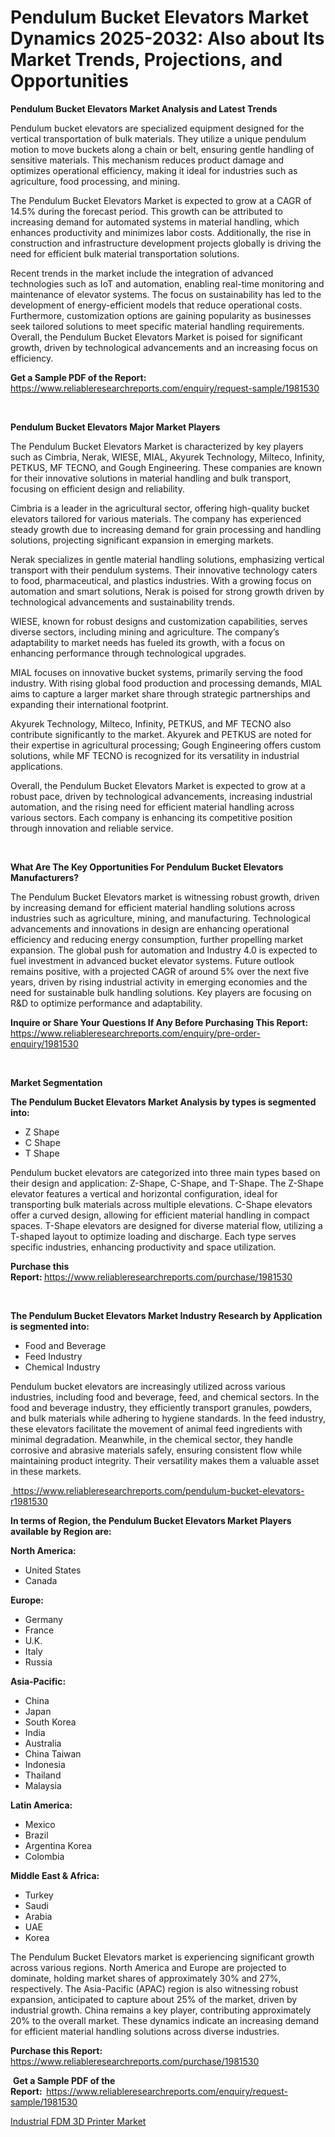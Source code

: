 <p><h1>Pendulum Bucket Elevators Market Dynamics 2025-2032: Also about Its Market Trends, Projections, and Opportunities</h1></p><p><strong>Pendulum Bucket Elevators Market Analysis and Latest Trends</strong></p>
<p><p>Pendulum bucket elevators are specialized equipment designed for the vertical transportation of bulk materials. They utilize a unique pendulum motion to move buckets along a chain or belt, ensuring gentle handling of sensitive materials. This mechanism reduces product damage and optimizes operational efficiency, making it ideal for industries such as agriculture, food processing, and mining.</p><p>The Pendulum Bucket Elevators Market is expected to grow at a CAGR of 14.5% during the forecast period. This growth can be attributed to increasing demand for automated systems in material handling, which enhances productivity and minimizes labor costs. Additionally, the rise in construction and infrastructure development projects globally is driving the need for efficient bulk material transportation solutions.</p><p>Recent trends in the market include the integration of advanced technologies such as IoT and automation, enabling real-time monitoring and maintenance of elevator systems. The focus on sustainability has led to the development of energy-efficient models that reduce operational costs. Furthermore, customization options are gaining popularity as businesses seek tailored solutions to meet specific material handling requirements. Overall, the Pendulum Bucket Elevators Market is poised for significant growth, driven by technological advancements and an increasing focus on efficiency.</p></p>
<p><strong>Get a Sample PDF of the Report:&nbsp;</strong> <a href="https://www.reliableresearchreports.com/enquiry/request-sample/1981530?utm_campaign=2201&utm_medium=2&utm_source=Github&utm_content=ia&utm_term=20022025&utm_id=pendulum-bucket-elevators">https://www.reliableresearchreports.com/enquiry/request-sample/1981530</a></p>
<p>&nbsp;</p>
<p><strong>Pendulum Bucket Elevators Major Market Players</strong></p>
<p><p>The Pendulum Bucket Elevators Market is characterized by key players such as Cimbria, Nerak, WIESE, MIAL, Akyurek Technology, Milteco, Infinity, PETKUS, MF TECNO, and Gough Engineering. These companies are known for their innovative solutions in material handling and bulk transport, focusing on efficient design and reliability.</p><p>Cimbria is a leader in the agricultural sector, offering high-quality bucket elevators tailored for various materials. The company has experienced steady growth due to increasing demand for grain processing and handling solutions, projecting significant expansion in emerging markets.</p><p>Nerak specializes in gentle material handling solutions, emphasizing vertical transport with their pendulum systems. Their innovative technology caters to food, pharmaceutical, and plastics industries. With a growing focus on automation and smart solutions, Nerak is poised for strong growth driven by technological advancements and sustainability trends.</p><p>WIESE, known for robust designs and customization capabilities, serves diverse sectors, including mining and agriculture. The company’s adaptability to market needs has fueled its growth, with a focus on enhancing performance through technological upgrades.</p><p>MIAL focuses on innovative bucket systems, primarily serving the food industry. With rising global food production and processing demands, MIAL aims to capture a larger market share through strategic partnerships and expanding their international footprint.</p><p>Akyurek Technology, Milteco, Infinity, PETKUS, and MF TECNO also contribute significantly to the market. Akyurek and PETKUS are noted for their expertise in agricultural processing; Gough Engineering offers custom solutions, while MF TECNO is recognized for its versatility in industrial applications.</p><p>Overall, the Pendulum Bucket Elevators Market is expected to grow at a robust pace, driven by technological advancements, increasing industrial automation, and the rising need for efficient material handling across various sectors. Each company is enhancing its competitive position through innovation and reliable service.</p></p>
<p>&nbsp;</p>
<p><strong>What Are The Key Opportunities For Pendulum Bucket Elevators Manufacturers?</strong></p>
<p><p>The Pendulum Bucket Elevators market is witnessing robust growth, driven by increasing demand for efficient material handling solutions across industries such as agriculture, mining, and manufacturing. Technological advancements and innovations in design are enhancing operational efficiency and reducing energy consumption, further propelling market expansion. The global push for automation and Industry 4.0 is expected to fuel investment in advanced bucket elevator systems. Future outlook remains positive, with a projected CAGR of around 5% over the next five years, driven by rising industrial activity in emerging economies and the need for sustainable bulk handling solutions. Key players are focusing on R&D to optimize performance and adaptability.</p></p>
<p><strong>Inquire or Share Your Questions If Any Before Purchasing This Report:</strong> <a href="https://www.reliableresearchreports.com/enquiry/pre-order-enquiry/1981530?utm_campaign=2201&utm_medium=2&utm_source=Github&utm_content=ia&utm_term=20022025&utm_id=pendulum-bucket-elevators">https://www.reliableresearchreports.com/enquiry/pre-order-enquiry/1981530</a></p>
<p>&nbsp;</p>
<p><strong>Market Segmentation</strong></p>
<p><strong>The Pendulum Bucket Elevators Market Analysis by types is segmented into:</strong></p>
<p><ul><li>Z Shape</li><li>C Shape</li><li>T Shape</li></ul></p>
<p><p>Pendulum bucket elevators are categorized into three main types based on their design and application: Z-Shape, C-Shape, and T-Shape. The Z-Shape elevator features a vertical and horizontal configuration, ideal for transporting bulk materials across multiple elevations. C-Shape elevators offer a curved design, allowing for efficient material handling in compact spaces. T-Shape elevators are designed for diverse material flow, utilizing a T-shaped layout to optimize loading and discharge. Each type serves specific industries, enhancing productivity and space utilization.</p></p>
<p><strong>Purchase this Report:&nbsp;</strong><a href="https://www.reliableresearchreports.com/purchase/1981530?utm_campaign=2201&utm_medium=2&utm_source=Github&utm_content=ia&utm_term=20022025&utm_id=pendulum-bucket-elevators">https://www.reliableresearchreports.com/purchase/1981530</a></p>
<p>&nbsp;</p>
<p><strong>The Pendulum Bucket Elevators Market Industry Research by Application is segmented into:</strong></p>
<p><ul><li>Food and Beverage</li><li>Feed Industry</li><li>Chemical Industry</li></ul></p>
<p><p>Pendulum bucket elevators are increasingly utilized across various industries, including food and beverage, feed, and chemical sectors. In the food and beverage industry, they efficiently transport granules, powders, and bulk materials while adhering to hygiene standards. In the feed industry, these elevators facilitate the movement of animal feed ingredients with minimal degradation. Meanwhile, in the chemical sector, they handle corrosive and abrasive materials safely, ensuring consistent flow while maintaining product integrity. Their versatility makes them a valuable asset in these markets.</p></p>
<p><a href="https://www.reliableresearchreports.com/pendulum-bucket-elevators-r1981530?utm_campaign=2201&utm_medium=2&utm_source=Github&utm_content=ia&utm_term=20022025&utm_id=pendulum-bucket-elevators">&nbsp;https://www.reliableresearchreports.com/pendulum-bucket-elevators-r1981530</a></p>
<p><strong>In terms of Region, the Pendulum Bucket Elevators Market Players available by Region are:</strong></p>
<p>
    <p> <strong> North America: </strong>
        <ul>
            <li>United States</li>
            <li>Canada</li>
        </ul>
        </p> 
    <p> <strong> Europe: </strong>
        <ul>
            <li>Germany</li>
            <li>France</li>
            <li>U.K.</li>
            <li>Italy</li>
            <li>Russia</li>
        </ul>
        </p> 
    <p> <strong> Asia-Pacific: </strong>
        <ul>
            <li>China</li>
            <li>Japan</li>
            <li>South Korea</li>
            <li>India</li>
            <li>Australia</li>
            <li>China Taiwan</li>
            <li>Indonesia</li>
            <li>Thailand</li>
            <li>Malaysia</li>
        </ul>
        </p> 
    <p> <strong> Latin America: </strong>
        <ul>
            <li>Mexico</li>
            <li>Brazil</li>
            <li>Argentina Korea</li>
            <li>Colombia</li>
        </ul>
        </p> 
    <p> <strong> Middle East & Africa: </strong>
        <ul>
            <li>Turkey</li>
            <li>Saudi</li>
            <li>Arabia</li>
            <li>UAE</li>
            <li>Korea</li>
        </ul>
    </p>
    </p>
<p><p>The Pendulum Bucket Elevators market is experiencing significant growth across various regions. North America and Europe are projected to dominate, holding market shares of approximately 30% and 27%, respectively. The Asia-Pacific (APAC) region is also witnessing robust expansion, anticipated to capture about 25% of the market, driven by industrial growth. China remains a key player, contributing approximately 20% to the overall market. These dynamics indicate an increasing demand for efficient material handling solutions across diverse industries.</p></p>
<p><strong>Purchase this Report: </strong><a href="https://www.reliableresearchreports.com/purchase/1981530?utm_campaign=2201&utm_medium=2&utm_source=Github&utm_content=ia&utm_term=20022025&utm_id=pendulum-bucket-elevators">https://www.reliableresearchreports.com/purchase/1981530</a></p>
<p>&nbsp;<strong>Get a Sample PDF of the Report:&nbsp;&nbsp;</strong><a href="https://www.reliableresearchreports.com/enquiry/request-sample/1981530?utm_campaign=2201&utm_medium=2&utm_source=Github&utm_content=ia&utm_term=20022025&utm_id=pendulum-bucket-elevators">https://www.reliableresearchreports.com/enquiry/request-sample/1981530</a></p>
<p><strong></strong></p>
<p><p><a href="https://github.com/gerdabatiskzv9/Market-Research-Report-List-1/blob/main/industrial-fdm-3d-printer-market.md?utm_campaign=2201&utm_medium=2&utm_source=Github&utm_content=ia&utm_term=20022025&utm_id=pendulum-bucket-elevators">Industrial FDM 3D Printer Market</a></p></p>